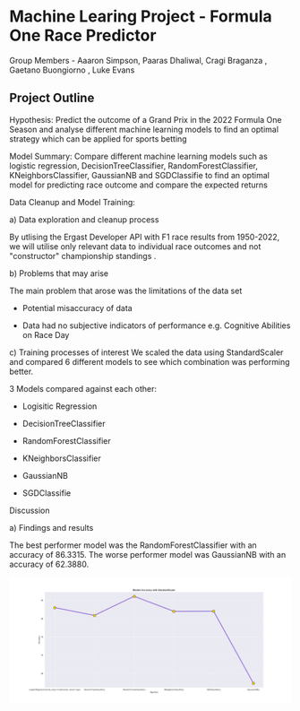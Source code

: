 # Machine Learing Project - Formula One Race Predictor

Group Members - Aaaron Simpson, Paaras Dhaliwal, Cragi Braganza , Gaetano Buongiorno , Luke Evans

## Project Outline

Hypothesis: Predict the outcome of a Grand Prix in the 2022 Formula One Season and analyse different machine learning models to find
an optimal strategy which can be applied for sports betting

Model Summary: Compare different machine learning models such as logistic regression, DecisionTreeClassifier, RandomForestClassifier, KNeighborsClassifier, GaussianNB and SGDClassifie to find an optimal model for predicting race outcome and compare the expected returns 

Data Cleanup and Model Training: 

a) Data exploration and cleanup process 

By utlising the Ergast Developer API with F1 race results from 1950-2022, we will utilise only relevant data to individual race outcomes and not "constructor"  championship standings . 


b) Problems that may arise

The main problem that arose was the limitations of the data set

+ Potential misaccuracy of data 

+ Data had no subjective indicators of performance e.g. Cognitive Abilities on Race Day






c) Training processes of interest
We scaled the data using StandardScaler and compared 6 different models to see which combination was performing better.

3 Models compared against each other: 

-  Logisitic Regression

-  DecisionTreeClassifier

- RandomForestClassifier

- KNeighborsClassifier

- GaussianNB

- SGDClassifie


Discussion

a) Findings and results

The best performer model was the RandomForestClassifier with an accuracy of 86.3315. The worse performer model was GaussianNB with an accuracy of 62.3880.





![images](images/models_comparison.png)

